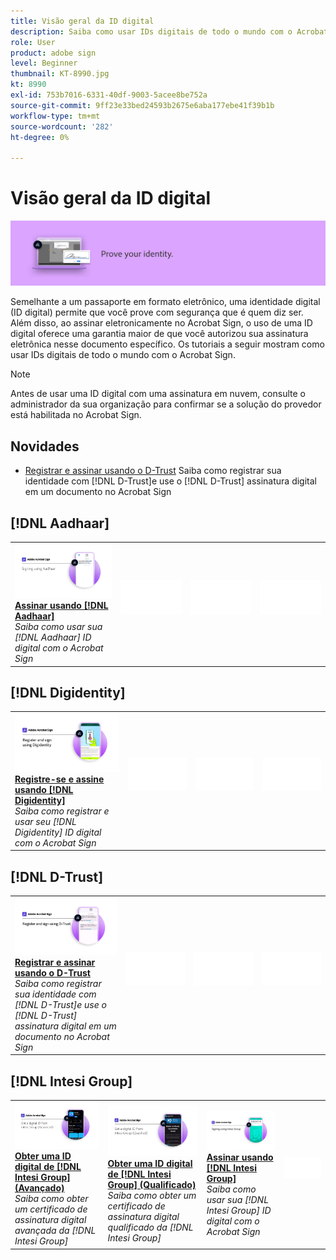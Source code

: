 ```yaml
---
title: Visão geral da ID digital
description: Saiba como usar IDs digitais de todo o mundo com o Acrobat Sign
role: User
product: adobe sign
level: Beginner
thumbnail: KT-8990.jpg
kt: 8990
exl-id: 753b7016-6331-40df-9003-5acee8be752a
source-git-commit: 9ff23e33bed24593b2675e6aba177ebe41f39b1b
workflow-type: tm+mt
source-wordcount: '282'
ht-degree: 0%

---
```


# Visão geral da ID digital

![Imagem de ID digital do Sign](../assets/Hero-DigitalID.png)

Semelhante a um passaporte em formato eletrônico, uma identidade digital (ID digital) permite que você prove com segurança que é quem diz ser. Além disso, ao assinar eletronicamente no Acrobat Sign, o uso de uma ID digital oferece uma garantia maior de que você autorizou sua assinatura eletrônica nesse documento específico. Os tutoriais a seguir mostram como usar IDs digitais de todo o mundo com o Acrobat Sign.

>[!NOTE]
>
>Antes de usar uma ID digital com uma assinatura em nuvem, consulte o administrador da sua organização para confirmar se a solução do provedor está habilitada no Acrobat Sign.

## Novidades

* [Registrar e assinar usando o D-Trust](d-trust.md)
Saiba como registrar sua identidade com [!DNL D-Trust]e use o [!DNL D-Trust] assinatura digital em um documento no Acrobat Sign

## [!DNL Aadhaar]

<table style="table-layout:fixed">
<tr>
 <td>
    <a href="aadhaar-sign.md">
      <img alt="Assinar usando [!DNL Aadhaar]" src="assets/Aadhaarsign_1280.png" />
    </a>
    <div>
    <a href="aadhaar-sign.md"><strong>Assinar usando [!DNL Aadhaar]</strong></a>
    </div>
    <em>Saiba como usar sua [!DNL Aadhaar] ID digital com o Acrobat Sign</em>
    <br>
  </td>
  <td>
    <img alt="Espaçador" src="../assets/Whitespacer.png" />
    <div>
    <br>
  </td>
  <td>
    <img alt="Espaçador" src="../assets/Whitespacer.png" />
    <div>
    <br>
  </td>
  <td>
    <img alt="Espaçador" src="../assets/Whitespacer.png" />
    <div>
    <br>
  </td>
</tr>
</table>

## [!DNL Digidentity]

<table style="table-layout:fixed">
<tr>
  <td>
    <a href="digidentity-sign.md">
      <img alt="Registre-se e assine usando um [!DNL Digidentity] ID digital" src="assets/Digidentitysign_1280.png" />
    </a>
    <div>
    <a href="digidentity-sign.md"><strong>Registre-se e assine usando [!DNL Digidentity]</strong></a>
    </div>
    <em>Saiba como registrar e usar seu [!DNL Digidentity] ID digital com o Acrobat Sign</em>
    <br>
  </td>
  <td>
    <img alt="Espaçador" src="../assets/Whitespacer.png" />
    <div>
    <br>
  </td>
  <td>
    <img alt="Espaçador" src="../assets/Whitespacer.png" />
    <div>
    <br>
  </td>
  <td>
    <img alt="Espaçador" src="../assets/Whitespacer.png" />
    <div>
    <br>
  </td>
</tr>
</table>

## [!DNL D-Trust]

<table style="table-layout:fixed">
<tr>
  <td>
    <a href="d-trust.md">
      <img alt="Registrar e assinar usando o D-Trust" src="assets/Dtrust.png" />
    </a>
    <div>
    <a href="d-trust.md"><strong>Registrar e assinar usando o D-Trust</strong></a>
    </div>
    <em>Saiba como registrar sua identidade com [!DNL D-Trust]e use o [!DNL D-Trust] assinatura digital em um documento no Acrobat Sign</em>
    <br>
  </td>
  <td>
    <img alt="Espaçador" src="../assets/Whitespacer.png" />
    <div>
    <br>
  </td>
  <td>
    <img alt="Espaçador" src="../assets/Whitespacer.png" />
    <div>
    <br>
  </td>
  <td>
    <img alt="Espaçador" src="../assets/Whitespacer.png" />
    <div>
    <br>
  </td>
  </tr>
  </table>

## [!DNL Intesi Group]

<table style="table-layout:fixed">
<tr>
  <td>
    <a href="intesi-advanced.md">
      <img alt="Obter uma ID digital do Intesi Group (Avançado)" src="assets/IntesiAdvanced_1280.png" />
    </a>
    <div>
    <a href="intesi-advanced.md"><strong>Obter uma ID digital de [!DNL Intesi Group] (Avançado)</strong></a>
    </div>
    <em>Saiba como obter um certificado de assinatura digital avançada da [!DNL Intesi Group]</em>
    <br>
  </td>
  <td>
    <a href="intesi-qualified.md">
      <img alt="Obter uma ID digital de [!DNL Intesi Group] (Qualificado)" src="assets/IntesiQualified_1280.png" />
    </a>
    <div>
    <a href="intesi-qualified.md"><strong>Obter uma ID digital de [!DNL Intesi Group] (Qualificado)</strong></a>
    </div>
    <em>Saiba como obter um certificado de assinatura digital qualificado da [!DNL Intesi Group]</em>
    <br>
  </td>
  <td>
    <a href="intesi-sign.md">
      <img alt="Assinando usando o Intesi Group" src="assets/IntesiSign_1280.png" />
    </a>
    <div>
    <a href="intesi-sign.md"><strong>Assinar usando [!DNL Intesi Group]</strong></a>
    </div>
    <em>Saiba como usar sua [!DNL Intesi Group] ID digital com o Acrobat Sign</em>
    <br>
  </td>
  <td>
    <img alt="Espaçador" src="../assets/Whitespacer.png" />
    <div>
    <br>
  </td>
</tr>
</table>
